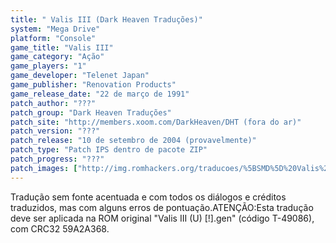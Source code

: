 ```yaml
---
title: " Valis III (Dark Heaven Traduções)"
system: "Mega Drive"
platform: "Console"
game_title: "Valis III"
game_category: "Ação"
game_players: "1"
game_developer: "Telenet Japan"
game_publisher: "Renovation Products"
game_release_date: "22 de março de 1991"
patch_author: "???"
patch_group: "Dark Heaven Traduções"
patch_site: "http://members.xoom.com/DarkHeaven/DHT (fora do ar)"
patch_version: "???"
patch_release: "10 de setembro de 2004 (provavelmente)"
patch_type: "Patch IPS dentro de pacote ZIP"
patch_progress: "???"
patch_images: ["http://img.romhackers.org/traducoes/%5BSMD%5D%20Valis%20III%20-%20Dark%20Heaven%20Traducoes%20e%20IPS%20Center%20-%201.png","http://img.romhackers.org/traducoes/%5BSMD%5D%20Valis%20III%20-%20Dark%20Heaven%20Traducoes%20-%202.png","http://img.romhackers.org/traducoes/%5BSMD%5D%20Valis%20III%20-%20Dark%20Heaven%20Traducoes%20-%203.png"]
---
```

Tradução sem fonte acentuada e com todos os diálogos e créditos traduzidos, mas com alguns erros de pontuação.ATENÇÃO:Esta tradução deve ser aplicada na ROM original "Valis III (U) [!].gen" (código T-49086), com CRC32 59A2A368.